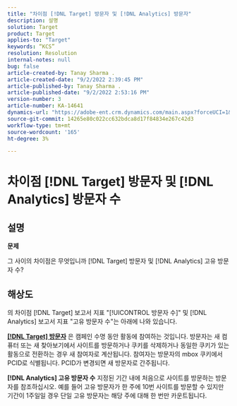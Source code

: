```yaml
---
title: "차이점 [!DNL Target] 방문자 및 [!DNL Analytics] 방문자"
description: 설명
solution: Target
product: Target
applies-to: "Target"
keywords: “KCS”
resolution: Resolution
internal-notes: null
bug: false
article-created-by: Tanay Sharma .
article-created-date: "9/2/2022 2:39:45 PM"
article-published-by: Tanay Sharma .
article-published-date: "9/2/2022 2:53:16 PM"
version-number: 3
article-number: KA-14641
dynamics-url: "https://adobe-ent.crm.dynamics.com/main.aspx?forceUCI=1&pagetype=entityrecord&etn=knowledgearticle&id=d7fa2510-cd2a-ed11-9db1-002248086735"
source-git-commit: 14265e80c022cc632bdca8d17f84834e267c42d3
workflow-type: tm+mt
source-wordcount: '165'
ht-degree: 3%

---
```


# 차이점 [!DNL Target] 방문자 및 [!DNL Analytics] 방문자 수

## 설명


<b>문제</b>

그 사이의 차이점은 무엇입니까 [!DNL Target] 방문자 및 [!DNL Analytics] 고유 방문자 수?


## 해상도


의 차이점 [!DNL Target] 보고서 지표 &quot;[!UICONTROL 방문자 수]&quot; 및 [!DNL Analytics] 보고서 지표 &quot;고유 방문자 수&quot;는 아래에 나와 있습니다.

<u><b>[!DNL Target] 방문자</b></u> 은 캠페인 수명 동안 활동에 참여하는 것입니다. 방문자는 새 컴퓨터 또는 새 찾아보기에서 사이트를 방문하거나 쿠키를 삭제하거나 동일한 쿠키가 있는 활동으로 전환하는 경우 새 참여자로 계산됩니다. 참여자는 방문자의 mbox 쿠키에서 PCID로 식별됩니다. PCID가 변경되면 새 방문자로 간주됩니다.

<b>[!DNL Analytics] 고유 방문자 수</b> 지정된 기간 내에 처음으로 사이트를 방문하는 방문자를 참조하십시오. 예를 들어 고유 방문자가 한 주에 10번 사이트를 방문할 수 있지만 기간이 1주일일 경우 단일 고유 방문자는 해당 주에 대해 한 번만 카운트됩니다.




